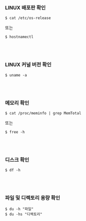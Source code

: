 ### LINUX 배포판 확인
```shell
$ cat /etc/os-release
```
또는
```shell
$ hostnamectl 
```
<br><br/>
### LINUX 커널 버전 확인
```shell
$ uname -a
```
<br><br/>
### 메모리 확인
```shell
$ cat /proc/meminfo | grep MemTotal
```
또는
```shell
$ free -h
```
<br><br/>
### 디스크 확인 
```shell
$ df -h
```
<br><br/>
### 파일 및 디렉토리 용량 확인
```shell
$ du -h "파일"
$ du -hs "디렉토리" 
```
<br><br/>
